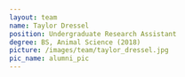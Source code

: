 ```yaml
---
layout: team
name: Taylor Dressel
position: Undergraduate Research Assistant
degree: BS, Animal Science (2018) 
picture: /images/team/taylor_dressel.jpg
pic_name: alumni_pic
---
```


